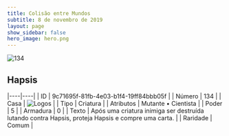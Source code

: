 ```yaml
---
title: Colisão entre Mundos
subtitle: 8 de novembro de 2019
layout: page
show_sidebar: false
hero_image: hero.png
---
```


![134](https://cdn.keyforgegame.com/media/card_front/pt/452_134_6HJ5C3RQQMR3_pt.png)

## Hapsis

|----|----|
| ID | 9c71695f-81fb-4e03-b1f4-19ff84bbb05f |
| Número | 134 |
| Casa | ![Logos](https://archonarcana.com/images/thumb/c/ce/Logos.png/22px-Logos.png "Logos") |
| Tipo | Criatura |
| Atributos | Mutante • Cientista |
| Poder | 5 |
| Armadura | 0 |
| Texto | Após uma criatura inimiga ser destruída lutando contra Hapsis, proteja Hapsis e compre uma carta. |
| Raridade | Comum |
